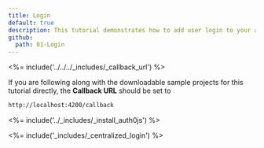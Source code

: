 ```yaml
---
title: Login
default: true
description: This tutorial demonstrates how to add user login to your application with Auth0
github:
  path: 01-Login
---
```

<%= include('../../../_includes/_callback_url') %>

If you are following along with the downloadable sample projects for this tutorial directly, the **Callback URL** should be set to

```bash
http://localhost:4200/callback
```

<%= include('../_includes/_install_auth0js') %>

<%= include('_includes/_centralized_login') %>


